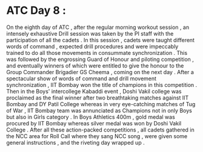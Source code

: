 # ATC Day 8 :

On the eighth day of ATC , after the regular morning workout session , an intensely exhaustive Drill session was taken by the PI staff with the participation of all the cadets .
In this session , cadets were taught different words of command , expected drill procedures and were impeccably trained to do all those movements in consummate synchronization .
This was followed by the engrossing Guard of Honour and piloting competition , and eventually winners of which were entitled to give the honour to the Group Commander Brigadier
GS Cheema , coming on the next day . After a spectacular show of words of command and drill movement synchronization , IIT Bombay won the title of champions in this competition .
Then in the Boys' intercollege Kabaddi event , Doshi Vakil college was proclaimed as the final winner after two breathtaking matches against IIT Bombay and DY Patil College whereas
in very eye-catching matches of Tug of War , IIT Bombay team was annunciated as Champions not in only Boys but also in Girls category . In Boys Athletics 400m , gold medal was
procured by IIT Bombay whereas silver medal was won by Doshi Vakil College . After all these action-packed competitions , all cadets gathered in the NCC area for Roll Call where 
they sang NCC song , were given some general instructions , and the riveting day wrapped up .
